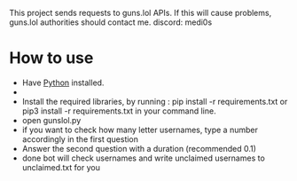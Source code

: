 This project sends requests to guns.lol APIs. If this will cause problems, guns.lol authorities should contact me. discord: medi0s

# How to use
- Have <a href="https://www.python.org/">Python</a> installed.
- 
- Install the required libraries, by running : pip install -r requirements.txt or pip3 install -r requirements.txt in your command line.
- open gunslol.py
- if you want to check how many letter usernames, type a number accordingly in the first question
- Answer the second question with a duration (recommended 0.1)
- done bot will check usernames and write unclaimed usernames to unclaimed.txt for you


